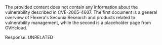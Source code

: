 The provided content does not contain any information about the vulnerability described in CVE-2005-4607. The first document is a general overview of Flexera's Secunia Research and products related to vulnerability management, while the second is a placeholder page from OVHcloud.

Response: UNRELATED